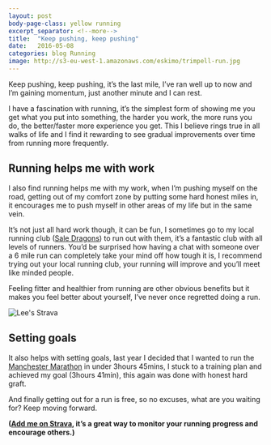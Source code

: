 ```yaml
---
layout: post
body-page-class: yellow running
excerpt_separator: <!--more-->
title:  "Keep pushing, keep pushing"
date:   2016-05-08
categories: blog Running
image: http://s3-eu-west-1.amazonaws.com/eskimo/trimpell-run.jpg
---
```


Keep pushing, keep pushing, it’s the last mile, I’ve ran well up to now and I’m gaining momentum, just another minute and I can rest.
<!--more-->

I have a fascination with running, it’s the simplest form of showing me you get what you put into something, the harder you work, the more runs you do, the better/faster more experience you get.  This I believe rings true in all walks of life and I find it rewarding to see gradual improvements over time from running more frequently.

## Running helps me with work

I also find running helps me with my work, when I’m pushing myself on the road, getting out of my comfort zone by putting some hard honest miles in, it encourages me to push myself in other areas of my life but in the same vein.

It’s not just all hard work though, it can be fun, I sometimes go to my local running club (<a href="http://www.dragonsrunningsale.co.uk/" target="_blank">Sale Dragons</a>) to run out with them, it’s a fantastic club with all levels of runners.  You’d be surprised how having a chat with someone over a 6 mile run can completely take your mind off how tough it is, I recommend trying out your local running club, your running will improve and you’ll meet like minded people.

Feeling fitter and healthier from running are other obvious benefits but it makes you feel better about yourself, I’ve never once regretted doing a run.

<img src="http://s3-eu-west-1.amazonaws.com/eskimo/strava.png" alt="Lee's Strava" />


## Setting goals

It also helps with setting goals, last year I decided that I wanted to run the <a href="http://www.greatermanchestermarathon.com/" target="_blank">Manchester Marathon</a> in under 3hours 45mins, I stuck to a training plan and achieved my goal (3hours 41min), this again was done with honest hard graft.

And finally getting out for a run is free, so no excuses, what are you waiting for? Keep moving forward.

<strong>(<a href="https://www.strava.com/athletes/258622" target="_blank">Add me on Strava</a>, it’s a great way to monitor your running progress and encourage others.)</strong>
